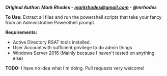 ***Original Author: Mark Rhodes - markrhodes@gmail.com - @mrhodes***

**To Use:** 
Extract all files and run the powershell scripts that take your fancy from an Administrative PowerShell prompt.

**Requirements:**
* Active Directory RSAT tools installed.
* User Account with sufficient privilege to do admin things
* Windows Server 2016 (Mainly because I haven't tested on anything else)

**TODO:**
I have no idea what I'm doing. Pull requests very welcome!